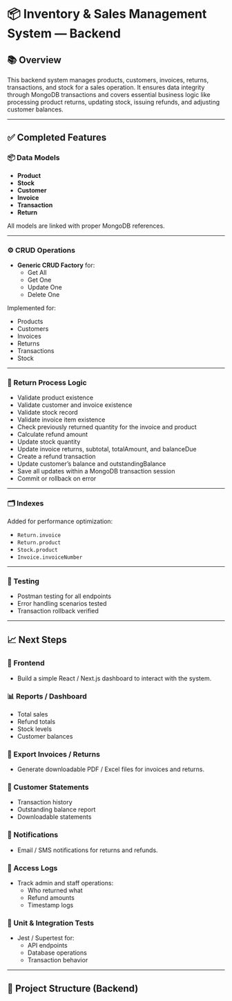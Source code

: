 # 📦 Inventory & Sales Management System — Backend

## 📚 Overview

This backend system manages products, customers, invoices, returns, transactions, and stock for a sales operation. It ensures data integrity through MongoDB transactions and covers essential business logic like processing product returns, updating stock, issuing refunds, and adjusting customer balances.

---

## ✅ Completed Features

### 📦 Data Models
- **Product**
- **Stock**
- **Customer**
- **Invoice**
- **Transaction**
- **Return**

All models are linked with proper MongoDB references.

---

### ⚙️ CRUD Operations
- **Generic CRUD Factory** for:
  - Get All
  - Get One
  - Update One
  - Delete One

Implemented for:
- Products
- Customers
- Invoices
- Returns
- Transactions
- Stock

---

### 🔄 Return Process Logic
- Validate product existence
- Validate customer and invoice existence
- Validate stock record
- Validate invoice item existence
- Check previously returned quantity for the invoice and product
- Calculate refund amount
- Update stock quantity
- Update invoice returns, subtotal, totalAmount, and balanceDue
- Create a refund transaction
- Update customer’s balance and outstandingBalance
- Save all updates within a MongoDB transaction session
- Commit or rollback on error

---

### 🗂️ Indexes
Added for performance optimization:
- `Return.invoice`
- `Return.product`
- `Stock.product`
- `Invoice.invoiceNumber`

---

### 🧪 Testing
- Postman testing for all endpoints
- Error handling scenarios tested
- Transaction rollback verified

---

## 📈 Next Steps

### 🎨 Frontend
- Build a simple React / Next.js dashboard to interact with the system.

### 📊 Reports / Dashboard
- Total sales
- Refund totals
- Stock levels
- Customer balances

### 📄 Export Invoices / Returns
- Generate downloadable PDF / Excel files for invoices and returns.

### 📝 Customer Statements
- Transaction history
- Outstanding balance report
- Downloadable statements

### 🔔 Notifications
- Email / SMS notifications for returns and refunds.

### 📜 Access Logs
- Track admin and staff operations:
  - Who returned what
  - Refund amounts
  - Timestamp logs

### 🧪 Unit & Integration Tests
- Jest / Supertest for:
  - API endpoints
  - Database operations
  - Transaction behavior

---

## 📂 Project Structure (Backend)

